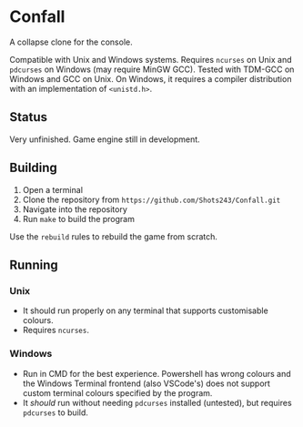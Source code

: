 # Confall
A collapse clone for the console.

Compatible with Unix and Windows systems. Requires `ncurses` on Unix and `pdcurses` on Windows (may require MinGW GCC). Tested with TDM-GCC on Windows and GCC on Unix. On Windows, it requires a compiler distribution with an implementation of `<unistd.h>`.

## Status

Very unfinished. Game engine still in development.

## Building

1. Open a terminal
2. Clone the repository from `https://github.com/Shots243/Confall.git`
3. Navigate into the repository
4. Run `make` to build the program

Use the `rebuild` rules to rebuild the game from scratch.

## Running

### Unix

* It should run properly on any terminal that supports customisable colours.
* Requires `ncurses`.

### Windows

* Run in CMD for the best experience. Powershell has wrong colours and the Windows Terminal frontend (also VSCode's) does not support custom terminal colours specified by the program.
* It *should* run without needing `pdcurses` installed (untested), but requires `pdcurses` to build.
